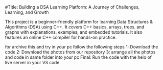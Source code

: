 #Title: Building a DSA Learning Platform: A Journey of Challenges, Learning, and Growth

This project is a beginner-friendly platform for learning Data Structures &amp; Algorithms (DSA) using C++. It covers C++ basics, arrays, trees, and graphs with explanations, examples, and embedded tutorials. It also features an online C++ compiler for hands-on practice.


for archive this and try in your pc follow the following steps
1: Download the code
2: Download the photos from our repository
3: arrange all the photos and code in same folder into your pc
Final: Run the code with the helo of live server in your VS code
